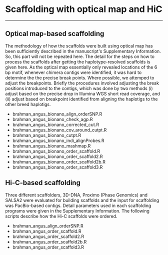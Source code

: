 # Scaffolding with optical map and HiC
---

## Optical map-based scaffolding
The methodology of how the scaffolds were built using optical map has been sufficiently described in the manuscript's Supplementary Information. So, this part will not be repeated here. The detail for the steps on how to process the scaffolds after getting the haplotype-resolved scaffolds is given here. As the optical map essentially only revealed locations of the 6 bp motif, whenever chimera contigs were identified, it was hard to determine the the precise break points. Where possible, we attemped to adjust the breakpoints. Briefly the procedures involved adjusting the break positions introduced to the contigs, which was done by two methods (i) adjust based on the precise drop in Illumina WGS short read coverage, and (ii) adjust based on breakpoint identified from aligning the haplotigs to the other breed haplotigs. 

* brahman_angus_bionano_align_orderSNP.R
* brahman_angus_bionano_check_agp.R
* brahman_angus_bionano_corrected_cut.R
* brahman_angus_bionano_cov_around_cutpt.R
* brahman_angus_bionano_cutpt.R
* brahman_angus_bionano_indi_alignProbes.R
* brahman_angus_bionano_mashmap.R
* brahman_angus_bionano_order_scaffold.R
* brahman_angus_bionano_order_scaffold2.R
* brahman_angus_bionano_order_scaffold2b.R
* brahman_angus_bionano_order_scaffold3.R

## Hi-C-based scaffolding
Three different scaffolders, 3D-DNA, Proximo (Phase Genomics) and SALSA2 were evaluated for building scaffolds and the input for scaffolding was PacBio-based contigs. Detail parameters used in each scaffolding programs were given in the Supplementary Information. The following scripts describe how the Hi-C scaffolds were ordered.

* brahman_angus_align_orderSNP.R
* brahman_angus_order_scaffold.R
* brahman_angus_order_scaffold2.R
* brahman_angus_order_scaffold2b.R
* brahman_angus_order_scaffold3.R

